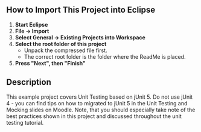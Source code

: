 ## How to Import This Project into Eclipse

1. **Start Eclipse**
2. **File -> Import**
3. **Select General -> Existing Projects into Workspace**
4. **Select the root folder of this project**
   - Unpack the compressed file first.
   - The correct root folder is the folder where the ReadMe is placed.
5. **Press "Next", then "Finish"**

## Description

This example project covers Unit Testing based on jUnit 5. Do not use jUnit 4 - you can find tips 
on how to migrated to jUnit 5 in the Unit Testing and Mocking slides on Moodle. Note, that you should 
especially take note of the best practices shown in this project and discussed throughout the unit testing tutorial.
